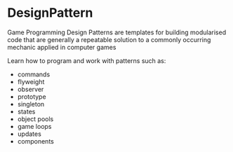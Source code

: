 # DesignPattern
Game Programming Design Patterns are templates for building modularised code that are generally a repeatable solution to a commonly occurring mechanic applied in computer games

Learn how to program and work with patterns such as:

- commands
- flyweight
- observer
- prototype
- singleton
- states
- object pools
- game loops
- updates
- components
